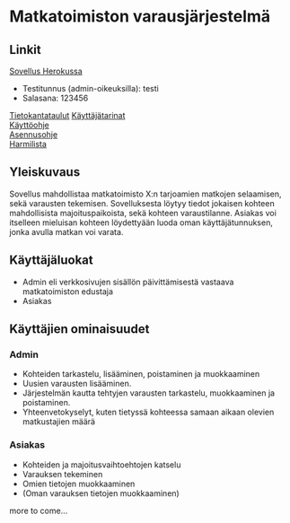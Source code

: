 <h1> Matkatoimiston varausjärjestelmä </h1>
   

   <h2> Linkit </h2>
   
  [Sovellus Herokussa](https://tsoha-matkatoimisto.herokuapp.com/)  
  * Testitunnus (admin-oikeuksilla): testi 
  * Salasana: 123456  
    
  [Tietokantataulut](https://github.com/pajaz/tsoha-matkatoimisto/blob/master/documentation/Tietokantataulut(2nd_draft).pdf)  
  [Käyttäjätarinat](https://github.com/pajaz/tsoha-matkatoimisto/blob/master/documentation/userstories.md)   
  [Käyttöohje](https://github.com/pajaz/tsoha-matkatoimisto/blob/master/documentation/kayttohje.md)  
  [Asennusohje](https://github.com/pajaz/tsoha-matkatoimisto/blob/master/documentation/asennusohje.md)   
  [Harmilista](https://github.com/pajaz/tsoha-matkatoimisto/blob/master/documentation/left_undone.md)
  
   <h2> Yleiskuvaus </h2>

   Sovellus mahdollistaa matkatoimisto X:n tarjoamien matkojen selaamisen, sekä varausten tekemisen. Sovelluksesta löytyy tiedot jokaisen kohteen mahdollisista majoituspaikoista, sekä kohteen varaustilanne. Asiakas voi itselleen mieluisan kohteen löydettyään luoda oman käyttäjätunnuksen, jonka avulla matkan voi varata.

  <h2> Käyttäjäluokat </h2>
  
  * Admin eli verkkosivujen sisällön päivittämisestä vastaava matkatoimiston edustaja
  * Asiakas

  <h2> Käyttäjien ominaisuudet </h2>
   
   <h3> Admin </h3>
   
   * Kohteiden tarkastelu, lisääminen, poistaminen ja muokkaaminen
   * Uusien varausten lisääminen.
   * Järjestelmän kautta tehtyjen varausten tarkastelu, muokkaaminen ja poistaminen.
   * Yhteenvetokyselyt, kuten tietyssä kohteessa samaan aikaan olevien matkustajien määrä
  
   
   <h3> Asiakas </h3>
   
   * Kohteiden ja majoitusvaihtoehtojen katselu
   * Varauksen tekeminen
   * Omien tietojen muokkaaminen
   * (Oman varauksen tietojen muokkaaminen)
   
   more to come...
